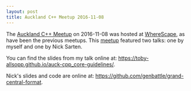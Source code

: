 ```yaml
---
layout: post
title: Auckland C++ Meetup 2016-11-08
---
```


The [Auckland C++ Meetup] on 2016-11-08 was hosted at [WhereScape], as have been
the previous meetups. This [meetup] featured two talks: one by myself and one by
Nick Sarten.

[Auckland C++ Meetup]: http://www.meetup.com/Auckland-C-Meetup/
[meetup]: http://www.meetup.com/Auckland-C-Meetup/events/234743932/
[WhereScape]: https://www.wherescape.com

You can find the slides from my talk online at: <https://toby-allsopp.github.io/auck-cpp_core-guidelines/>.

Nick's slides and code are online at: <https://github.com/genbattle/grand-central-format>.
